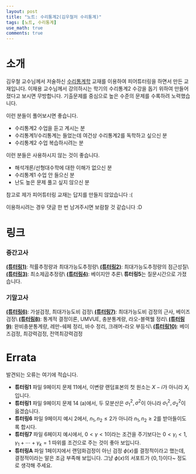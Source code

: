 ```yaml
---
layout: post
title: "노트: 수리통계2(김우철저 수리통계)"
tags: [노트, 수리통계]
use_math: true
comments: true
---
```



# 소개
김우철 교수님께서 저술하신 [수리통계학](https://product.kyobobook.co.kr/detail/S000001884235) 교재를 이용하여 피어튜터링을 하면서 만든 교재입니다. 이재용 교수님께서 강의하시는 학기의 수리통계2 수강을 돕기 위하여 만들어졌다고 보시면 무방합니다. 기출문제를 중심으로 높은 수준의 문제를 수록하려 노력했습니다.

이런 분들이 풀어보시면 좋습니다.
- 수리통계2 수업을 듣고 계시는 분
- 수리통계1/수리통계는 들었는데 여건상 수리통계2를 독학하고 싶으신 분
- 수리통계2 수업 복습하시려는 분

이런 분들은 사용하시지 않는 것이 좋습니다.
- 해석개론/선형대수학에 대한 이해가 없으신 분
- 수리통계1 수업 안 들으신 분
- 난도 높은 문제 풀고 싶지 않으신 분

참고로 제가 피어튜터링 교재는 답지를 만들지 않았습니다 :(

이용하시려는 경우 댓글 한 번 남겨주시면 보람찰 것 같습니다 :D
ㅤ

# 링크

### 중간고사
[**(튜터링1)**](https://drive.google.com/file/d/1YgYrGePHMpgOhgrzXB-BjJNMmTGY8OSR/view?usp=drive_link): 적률추정량과 최대가능도추정량\\
[**(튜터링2)**](https://drive.google.com/file/d/1vmM7fwevyYIPe3CiMgDdfPxCq4cRP5iD/view?usp=drive_link): 최대가능도추정량의 점근성질\\
[**(튜터링3)**](https://drive.google.com/file/d/1BDFTzT4h8XEog7UWQWK5KGHgasbOk-o-/view?usp=drive_link): 최소제곱추정량\\
[**(튜터링4)**](https://drive.google.com/file/d/1yXVrp9fzxT1yzxc4Mv4zTAwx3RYk7bFb/view?usp=drive_link): 베이지안 추론\\
**튜터링5**는 질문시간으로 가졌습니다.

### 기말고사
[**(튜터링6)**](https://drive.google.com/file/d/1d9p3dGqJwVzjTB4qSLIpY6H0Y4PD7J4D/view?usp=drive_link): 가설검정, 최대가능도비 검정\\
[**(튜터링7)**](https://drive.google.com/file/d/1E222rCmGX3O7MSluyg09_3nLyyvBQPp4/view?usp=drive_link): 최대가능도비 검정의 근사, 베이즈 검정\\
[**(튜터링8)**](https://drive.google.com/file/d/1kb_zoR_55JASnKsFa4g3D9AJbdtu2TJG/view?usp=drive_link): 통계적 결정이론, UMVUE, 충분통계량, 라오-블랙웰 정리\\
[**(튜터링9)**](https://drive.google.com/file/d/15-oKRvJWsX_Ri1N7VdTklcPO9f9MnqJm/view?usp=drive_link): 완비충분통계량, 레만-쉐페 정리, 바수 정리, 크래머-라오 부등식\\
[**(튜터링10)**](https://drive.google.com/file/d/1ep27mb4hv8QcAncmfcXG5XE_5t5rfVLC/view?usp=drive_link): 베이즈검정, 최강력검정, 전역최강력검정

# Errata

발견되는 오류는 여기에 적습니다.

- **튜터링1** 파일 9페이지 문제 11에서, 이변량 랜덤표본의 첫 원소는 $X - i$가 아니라 $X_i$입니다. 
- **튜터링1** 파일 9페이지 문제 14 (a)에서, 두 모분산은 $\sigma_1^2, \sigma^2$이 아니라 $\sigma_1^2, \sigma_2^2$이 옳겠습니다. 
- **튜터링6** 파일 9페이지 예시 2에서, $n_1, n_2 \le 2$가 아니라 $n_1, n_2 \ge 2$를 받아들이도록 합시다. 
- **튜터링7** 파일 6페이지 예시에서, $0 < \gamma < 1$이라는 조건을 주기보다는 $0< \gamma_i < 1$, $\gamma_1 + \cdots + \gamma_k = 1$ 따위를 조건으로 주는 것이 좋아 보입니다.
- **튜터링A** 파일 1페이지에서 랜덤화검정이 아닌 검정 $\phi(x)$를 결정적이라고 했는데, 결정적이라는 말은 조금 부족해 보입니다. 그냥 $\phi(x)$의 서포트가 $\{0, 1\}$이다~ 정도로 생각해 주세요.
